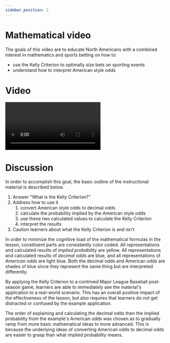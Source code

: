 ```yaml
---
sidebar_position: 2
---
```


# Mathematical video

The goals of this video are to educate North Americans with a combined interest in mathematics and sports betting on how
to:

- use the Kelly Criterion to optimally size bets on sporting events
- understand how to interpret American style odds

# Video

<video controls crossorigin="anonymous">
    <source src="https://minio-9p0q.onrender.com/assets/kelly_criterion_sports_betting_talk.mp4" type="video/mp4" />
</video>

# Discussion

In order to accomplish this goal, the basic outline of the instructional material is described below.

1. Answer "What is the Kelly Criterion?"
2. Address how to use it
    1. convert American style odds to decimal odds
    2. calculate the probability implied by the American style odds
    3. use these two calculated values to calculate the Kelly Criterion
    4. interpret the results
3. Caution learners about what the Kelly Criterion is and isn't

In order to minimize the cognitive load of the mathematical formulas in the lesson, constituent parts are consistently
color coded. All representations and calculated results of *implied probability* are yellow. All representations and
calculated results of *decimal odds* are blue, and all representations of *American odds* are light blue. Both the
decimal odds and American odds are shades of blue since they represent the same thing but are interpreted differently.

By applying the Kelly Criterion to a contrived Major League Baseball post-season game, learners are able to immediately
see the material's application to a real-world scenario. This has an overall positive impact of the effectiveness of the
lesson, but also requires that learners do not get distracted or confused by the example application.

The order of explaining and calculating the decimal odds then the implied probability from the example's American odds
was chosen as to gradually ramp from more basic mathematical ideas to more advanced. This is because the underlying
ideas of converting American odds to decimal odds are easier to grasp than what implied probability means.
